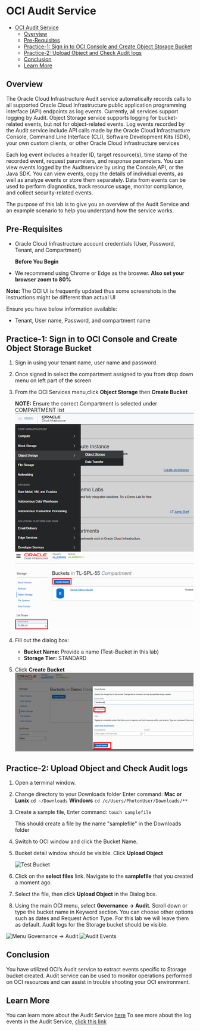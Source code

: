 # OCI Audit Service
  
- [OCI Audit Service](#oci-audit-service)
  - [Overview](#overview)
  - [Pre-Requisites](#pre-requisites)
  - [Practice-1: Sign in to OCI Console and Create Object Storage Bucket](#practice-1-sign-in-to-oci-console-and-create-object-storage-bucket)
  - [Practice-2: Upload Object and Check Audit logs](#practice-2-upload-object-and-check-audit-logs)
  - [Conclusion](#conclusion)
  - [Learn More](#learn-more)

## Overview

The Oracle Cloud Infrastructure Audit service automatically records calls to all supported Oracle Cloud Infrastructure public application programming interface (API) endpoints as log events. Currently, all services support logging by Audit. Object Storage service supports logging for bucket-related events, but not for object-related events. Log events recorded by the Audit service include API calls made by the Oracle Cloud Infrastructure Console, Command Line Interface (CLI), Software Development Kits (SDK), your own custom clients, or other Oracle Cloud Infrastructure services

Each log event includes a header ID, target resource(s), time stamp of the recorded event, request parameters, and response parameters. You can view events logged by the Auditservice by using the Console,API, or the Java SDK. You can view events, copy the details of individual events, as well as analyze events or store them separately. Data from events can be used to perform diagnostics, track resource usage, monitor compliance, and collect security-related events.

The purpose of this lab is to give you an overview of the Audit Service and an example scenario to help you understand how the service works.

## Pre-Requisites

- Oracle Cloud Infrastructure account credentials (User, Password, Tenant, and Compartment)  

   **Before You Begin**

- We recommend using Chrome or Edge as the broswer. **Also set your browser zoom to 80%**

**Note:** The OCI UI is frequently updated thus some screenshots in the instructions might be different than actual UI

Ensure you have below information available:

- Tenant, User name, Password, and compartment name

## Practice-1: Sign in to OCI Console and Create Object Storage Bucket

1. Sign in using your tenant name, user name and password.

2. Once signed in select the compartment assigned to you from drop down menu on left part of the screen

3. From the OCI Services menu,click **Object Storage** then **Create Bucket**

   **NOTE:** Ensure the correct Compartment is selected under COMPARTMENT list
   ![Audit 1]( img/AUDIT001.PNG)
   ![Audit 2]( img/AUDIT002.PNG)

4. Fill out the dialog box:

   - **Bucket Name:** Provide a name (Test-Bucket in this lab)
   - **Storage Tier:**  STANDARD

5. Click **Create Bucket**
   ![Audit 3]( img/AUDIT003.PNG)

## Practice-2: Upload Object and Check Audit logs

1. Open a terminal window.

2. Change directory to your Downloads folder Enter command:
**Mac or Lunix**
   ```cd ~/Downloads```
**Windows**
   ```cd /c/Users/PhotonUser/Downloads/**```

3. Create a sample file, Enter command:
    ```touch samplefile```

    This should create a file by the name "samplefile" in the Downloads folder

4. Switch to OCI window and click the Bucket Name.

5. Bucket detail window should be visible. Click **Upload Object**

    ![Test Bucket]( img/AUDIT007.PNG)

6. Click on the **select files** link. Navigate to the **samplefile** that you created a moment ago.

7. Select the file, then click **Upload Object** in the Dialog box.

8. Using the main OCI menu, select **Governance -> Audit**. Scroll down or type the bucket name in
Keyword section. You can choose other options such as dates and Request Action Type. For this lab
we will leave them as default. Audit logs for the Storage bucket should be visible.

![Menu Governance -> Audit](img/AUDIT008.PNG)
![Audit Events](img/AUDIT009.PNG)

## Conclusion

You have utilized OCI’s Audit service to extract events specific to Storage bucket created. Audit service can be used to monitor operations performed on OCI resources and can assist in trouble shooting your OCI environment.

## Learn More

You can learn more about the Audit Service [here](https://docs.cloud.oracle.com/en-us/iaas/Content/Audit/Concepts/auditoverview.htm)
To see more about the log events in the Audit Service, [click this link](https://docs.cloud.oracle.com/en-us/iaas/Content/Audit/Tasks/viewinglogevents.htm)
